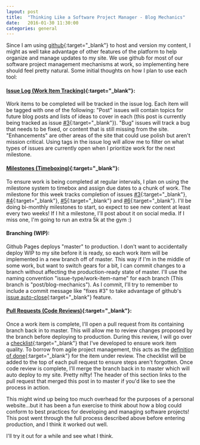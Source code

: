 ```yaml
---
layout: post
title:  "Thinking Like a Software Project Manager - Blog Mechanics"
date:   2016-01-30 11:30:00
categories: general
---
```


Since I am using [github][github]{:target="_blank"} to host and version my content, I might as well take advantage of other features of the platform to help organize and manage updates to my site. We use github for most of our software project management mechanisms at work, so implementing here should feel pretty natural. Some initial thoughts on how I plan to use each tool:

#### [Issue Log (Work Item Tracking)][issue-log]{:target="_blank"}:
Work items to be completed will be tracked in the issue log. Each item will be tagged with one of the following: "Post" issues will contain topics for future blog posts and lists of ideas to cover in each (this post is currently being tracked as issue [#3][#3]{:target="_blank"}). "Bug" issues will track a bug that needs to be fixed, or content that is still missing from the site. "Enhancements" are other areas of the site that could use polish but aren't mission critical. Using tags in the issue log will allow me to filter on what types of issues are currently open when I prioritize work for the next milestone.

#### [Milestones (Timeboxing)][milestone]{:target="_blank"}:
To ensure work is being completed at regular intervals, I plan on using the milestone system to timebox and assign due dates to a chunk of work. The milestone for this week tracks completion of issues [#3][#3]{:target="_blank"}, [#4][#4]{:target="_blank"}, [#5][#5]{:target="_blank"} and [#6][#6]{:target="_blank"}. I'll be doing bi-monthly milestones to start, so expect to see new content at least every two weeks! If I hit a milestone, I'll post about it on social media. If I miss one, I'm going to run an extra 5k at the gym :)

#### Branching (WIP):
Github Pages deploys "master" to production. I don't want to accidentally deploy WIP to my site before it is ready, so each work item will be implemented in a new branch off of master. This way if I'm in the middle of some work, but want to switch gears for a bit, I can commit changes to a branch without affecting the production-ready state of master. I'll use the naming convention "issue-type/work-item-name" for each branch (This branch is "post/blog-mechanics"). As I commit, I'll try to remember to include a commit message like "fixes #3" to take advantage of github's [issue auto-close][issue-auto-close]{:target="_blank"} feature.

#### [Pull Requests (Code Reviews)][pull-request]{:target="_blank"}:
Once a work item is complete, I'll open a pull request from its containing branch back in to master. This will allow me to review  changes proposed by the branch before deploying to production. During this review, I will go over a [checklist][checklist]{:target="_blank"} that I've developed to ensure work item quality. To borrow from agile project management, this acts as the [definition of done][definition-of-done]{:target="_blank"} for the item under review. The checklist will be added to the top of each pull request to ensure steps aren't forgotten. Once code review is complete, I'll merge the branch back in to master which will auto deploy to my site. Pretty nifty! The header of this section links to the pull request that merged this post in to master if you'd like to see the process in action.

This might wind up being too much overhead for the purposes of a personal website...but it has been a fun exercise to think about how a blog could conform to best practices for developing and managing software projects! This post went through the full process described above before entering production, and I think it worked out well.

I'll try it out for a while and see what I think.


[github]:             https://pages.github.com/
[issue-log]:          https://github.com/bambielli/bambielli.github.io/issues
[milestone]:          https://github.com/bambielli/bambielli.github.io/milestones
[definition-of-done]: https://github.com/bambielli/bambielli.github.io/wiki/Post-Definition-of-Done
[#3]:                 https://github.com/bambielli/bambielli.github.io/issues/3
[#4]:                 https://github.com/bambielli/bambielli.github.io/issues/4
[#5]:                 https://github.com/bambielli/bambielli.github.io/issues/5
[#6]:                 https://github.com/bambielli/bambielli.github.io/issues/6
[checklist]:          https://www.goodreads.com/book/show/6667514-the-checklist-manifesto
[pull-request]:       https://github.com/bambielli/bambielli.github.io/pull/15
[issue-auto-close]:   https://help.github.com/articles/closing-issues-via-commit-messages/
